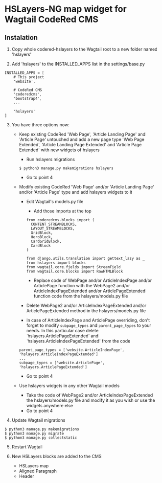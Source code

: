 # HSLayers-NG map widget for Wagtail CodeRed CMS

## Instalation
1. Copy whole codered-hslayers to the Wagtail root to a new folder named 'hslayers'

2. Add 'hslayers' to the INSTALLED_APPS list in the settings/base.py
```
INSTALLED_APPS = [
    # This project
    'website',
    
    # CodeRed CMS
    'coderedcms',
    'bootstrap4',
    ...
    
    'hslayers'
]
```

3. You have three options now:
    * Keep existing CodeRed 'Web Page', 'Article Landing Page' and 'Article Page' untouched and add a new page type 'Web Page Extended', 'Article Landing Page Extended' and 'Article Page Extended' with new widgets of hslayers
        * Run hslayers migrations
        ```
        $ python3 manage.py makemigrations hslayers
        ```
        * Go to point 4

    * Modify existing CodeRed 'Web Page' and/or 'Article Landing Page' and/or 'Article Page' type and add hslayers widgets to it
        * Edit Wagtail's models.py file
            * Add those imports at the top
            ```
            from coderedcms.blocks import (
              CONTENT_STREAMBLOCKS,
              LAYOUT_STREAMBLOCKS,
              GridBlock,
              HeroBlock,
              CardGridBlock,
              CardBlock
            )

            from django.utils.translation import gettext_lazy as _
            from hslayers import blocks
            from wagtail.core.fields import StreamField
            from wagtail.core.blocks import RawHTMLBlock
            ```

            * Replace code of WebPage and/or ArticleIndexPage and/or ArticlePage function with the WebPage2 and/or ArticleIndexPageExtended and/or ArticlePageExtended function code from the hslayers/models.py file

        * Delete WebPage2 and/or ArticleIndexPageExtended and/or ArticlePageExtended method in the hslayers/models.py file
        * In case of ArticleIndexPage and ArticlePage overriding, don't forget to modify ```subpage_types``` and ```parent_page_types``` to your needs. In this particular case delete 'hslayers.ArticlePageExtended' and 'hslayers.ArticleIndexPageExtended' from the code
        ```
        parent_page_types = ['website.ArticleIndexPage', 'hslayers.ArticleIndexPageExtended']
        ...
        subpage_types = ['website.ArticlePage', 'hslayers.ArticlePageExtended']
        ```
        * Go to point 4

    * Use hslayers widgets in any other Wagtail models
        * Take the code of WebPage2 and/or ArticleIndexPageExtended the hslayers/models.py file and modify it as you wish or use the widgets anywhere else
        * Go to point 4

4. Update Wagtail migrations
```
$ python3 manage.py makemigrations
$ python3 manage.py migrate
$ python3 manage.py collectstatic
```

5. Restart Wagtail

6. New HSLayers blocks are added to the CMS
    * HSLayers map
    * Aligned Paragraph
    * Header
